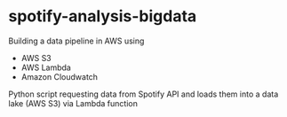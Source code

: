 # spotify-analysis-bigdata

Building a data pipeline in AWS using
- AWS S3
- AWS Lambda
- Amazon Cloudwatch

Python script requesting data from Spotify API and loads them into a data lake (AWS S3) via Lambda function
